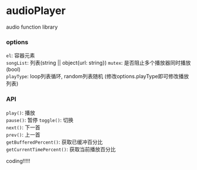 # audioPlayer
audio function library

### options
```el```: 容器元素  
```songList```: 列表(string || object{url: string}) 
```mutex```: 是否阻止多个播放器同时播放(bool)   
```playType```: loop列表循环, random列表随机 (修改options.playType即可修改播放列表)   

### API
```play()```: 播放  
```pause()```: 暂停 
```toggle()```: 切换  
```next()```: 下一首  
```prev()```: 上一首  
```getBufferedPercent()```: 获取已缓冲百分比  
```getCurrentTimePercent()```: 获取当前播放百分比   

coding!!!!!